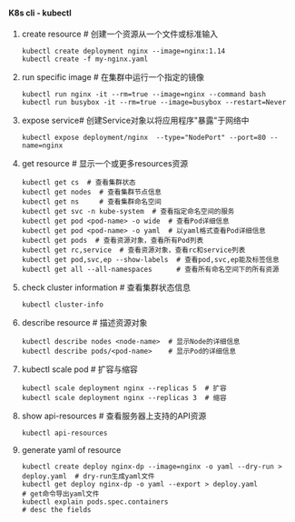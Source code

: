 #### **K8s cli - kubectl**

1. create resource  # 创建一个资源从一个文件或标准输入
	 ```
   kubectl create deployment nginx --image=nginx:1.14 
   kubectl create -f my-nginx.yaml
   ```
2. run specific image  # 在集群中运行一个指定的镜像
   ```
   kubectl run nginx -it --rm=true --image=nginx --command bash
   kubectl run busybox -it --rm=true --image=busybox --restart=Never
   ```
3. expose service# 创建Service对象以将应用程序"暴露"于网络中
   ```
   kubectl expose deployment/nginx  --type="NodePort" --port=80 --name=nginx
   ```
4. get resource  # 显示一个或更多resources资源
   ```
   kubectl get cs  # 查看集群状态
   kubectl get nodes  # 查看集群节点信息
   kubectl get ns     # 查看集群命名空间
   kubectl get svc -n kube-system  # 查看指定命名空间的服务
   kubectl get pod <pod-name> -o wide  # 查看Pod详细信息
   kubectl get pod <pod-name> -o yaml  # 以yaml格式查看Pod详细信息
   kubectl get pods  # 查看资源对象，查看所有Pod列表
   kubectl get rc,service  # 查看资源对象，查看rc和service列表
   kubectl get pod,svc,ep --show-labels  # 查看pod,svc,ep能及标签信息
   kubectl get all --all-namespaces      # 查看所有命名空间下的所有资源
   ```
5. check cluster information  # 查看集群状态信息
	 ```
   kubectl cluster-info
   ```
6. describe resource  # 描述资源对象
	 ```
   kubectl describe nodes <node-name>  # 显示Node的详细信息
   kubectl describe pods/<pod-name>    # 显示Pod的详细信息
   ```
7. kubectl scale pod  # 扩容与缩容
	 ```
   kubectl scale deployment nginx --replicas 5  # 扩容
   kubectl scale deployment nginx --replicas 3  # 缩容
   ```
8. show api-resources # 查看服务器上支持的API资源
   ```
   kubectl api-resources
   ```
9. generate yaml of resource
   ```
   kubectl create deploy nginx-dp --image=nginx -o yaml --dry-run > deploy.yaml  # dry-run生成yaml文件
   kubectl get deploy nginx-dp -o yaml --export > deploy.yaml                    # get命令导出yaml文件
   kubectl explain pods.spec.containers                                          # desc the fields
   ```
